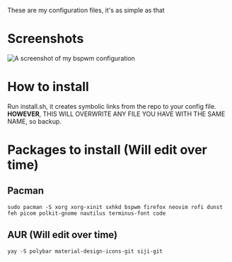 These are my configuration files, it's as simple as that

# Screenshots
![A screenshot of my bspwm configuration](https://github.com/SenorCornflake/dotfiles/blob/master/scrot.png "Screenshot")

# How to install
Run install.sh, it creates symbolic links from the repo to your config file. **HOWEVER**, THIS WILL OVERWRITE ANY FILE YOU HAVE WITH THE SAME NAME, so backup.

# Packages to install (Will edit over time)
## Pacman
`sudo pacman -S xorg xorg-xinit sxhkd bspwm firefox neovim rofi dunst feh picom polkit-gnome nautilus terminus-font code`

## AUR (Will edit over time)
`yay -S polybar material-design-icons-git siji-git`
